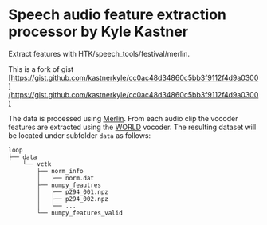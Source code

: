# Speech audio feature extraction processor by Kyle Kastner

Extract features with HTK/speech\_tools/festival/merlin.

This is a fork of gist [https://gist.github.com/kastnerkyle/cc0ac48d34860c5bb3f9112f4d9a0300](https://gist.github.com/kastnerkyle/cc0ac48d34860c5bb3f9112f4d9a0300)

The data is processed using [Merlin](http://www.cstr.ed.ac.uk/projects/merlin/). From each audio clip the vocoder features are extracted using the [WORLD](http://ml.cs.yamanashi.ac.jp/world/english/) vocoder. The resulting dataset will be located under subfolder ```data``` as follows:

```
loop
├── data
    └── vctk
        ├── norm_info
        │   ├── norm.dat
        ├── numpy_feautres
        │   ├── p294_001.npz
        │   ├── p294_002.npz
        │   └── ...
        └── numpy_features_valid
```
